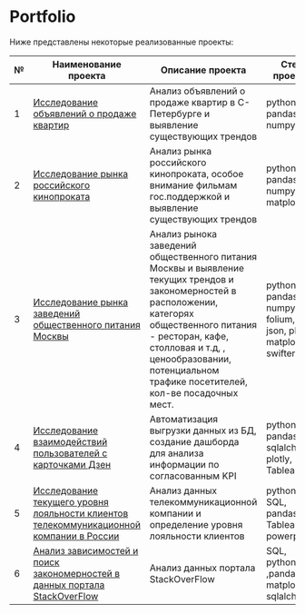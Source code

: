 # Portfolio

Ниже представлены некоторые реализованные проекты:

| № |  Наименование проекта   |    Описание проекта     |  Стек проекта     |
|----|-------------------------|-------------------------|-------------------|
| 1 | [Исследование объявлений о продаже квартир](project_estate)| Анализ объявлений о продаже квартир в С-Петербурге и выявление существующих трендов|  python, pandas, numpy| 
| 2 | [Исследование рынка российского кинопроката](project_films) | Анализ рынка российского кинопроката, особое внимание фильмам гос.поддержкой и выявление существующих трендов  |  python, pandas, numpy, matplotlib               |
| 3 |[Исследование рынка заведений общественного питания Москвы](project_food)|Анализ рынока заведений общественного питания Москвы и выявление текущих трендов и закономерностей в расположении, категорях общественного питания - ресторан, кафе, столловая и т.д, , ценообразовании, потенциальном трафике посетителей, кол-ве посадочных мест.| python, pandas, numpy, folium, json, plotly, matplotlib, swifter|
| 4 | [Исследование взаимодействий пользователей с карточками Дзен](project_zen)| Автоматизация выгрузки данных из БД, создание дашборда для анализа информации по согласованным KPI | python, pandas, sqlalchemy, plotly, Tableau |
| 5 | [Исследование текущего уровня лояльности клиентов телекоммуникационной компании в России](project_nps) | Анализ данных телекоммуникационной компании и определение уровня лояльности клиентов | python, SQL, pandas, Tableau, powerpoint
| 6 | [Анализ зависимостей и поиск закономерностей в данных портала StackOverFlow](project_sof) | Анализ данных портала StackOverFlow | SQL, python ,pandas, matplotlib, sqlalchemy




